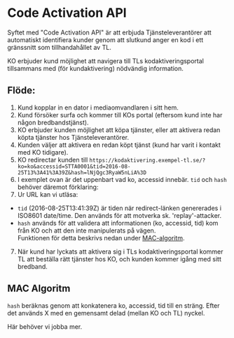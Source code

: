 # Code Activation API

Syftet med "Code Activation API" är att erbjuda Tjänsteleverantörer att automatiskt identifiera kunder genom att slutkund anger en kod i ett gränssnitt som tillhandahållet av TL.

KO erbjuder kund möjlighet att navigera till TLs kodaktiveringsportal tillsammans med (för kundaktivering) nödvändig information.

## Flöde:

1. Kund kopplar in en dator i mediaomvandlaren i sitt hem.
2. Kund försöker surfa och kommer till KOs portal (eftersom kund inte har någon bredbandstjänst).
3. KO erbjuder kunden möjlighet att köpa tjänster, eller att aktivera redan köpta tjänster hos Tjänsteleverantörer.
4. Kunden väljer att aktivera en redan köpt tjänst (kund har varit i kontakt med KO tidigare).
5. KO redirectar kunden till `https://kodaktivering.exempel-tl.se/?ko=ko&accessid=STTA0001&tid=2016-08-25T13%3A41%3A39Z&hash=lNjQgc3RyaW5nLiA%3D`<br>
6. I exemplet ovan är det uppenbart vad ko, accessid innebär. `tid` och `hash` behöver däremot förklaring:
7.    Ur URL kan vi utläsa:<br>
  * `tid` (2016-08-25T13:41:39Z) är tiden när redirect-länken genererades i ISO8601 date/time. Den används för att motverka sk. 'replay'-attacker.
  * `hash` används för att validera att informationen (ko, accessid, tid) kom från KO och att den inte manipulerats på vägen.<br> Funktionen för detta beskrivs nedan under [MAC-algoritm](#mac-algoritm).
7. När kund har lyckats att aktivera sig i TLs kodaktiveringsportal kommer TL att beställa rätt tjänster hos KO, och kunden kommer igång med sitt bredband.

## MAC Algoritm<a name="mac-algoritm"></a>

`hash` beräknas genom att konkatenera ko, accessid, tid till en sträng. Efter det används X med en gemensamt delad (mellan KO och TL) nyckel.

Här behöver vi jobba mer.
